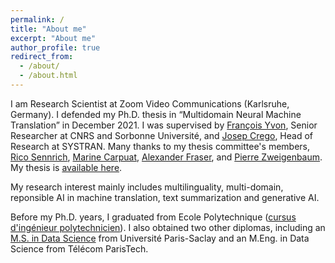 ```yaml
---
permalink: /
title: "About me"
excerpt: "About me"
author_profile: true
redirect_from: 
  - /about/
  - /about.html
---
```

I am Research Scientist at Zoom Video Communications (Karlsruhe, Germany). I defended my Ph.D. thesis in “Multidomain Neural Machine Translation” in December 2021. I was supervised by [François Yvon](https://fyvo.github.io/?n=Site.Enseignement), Senior Researcher at CNRS and Sorbonne Université, and [Josep Crego](https://www.linkedin.com/in/josep-m-crego-790b6b3/?originalSubdomain=fr), Head of Research at SYSTRAN. Many thanks to my thesis committee's members, [Rico Sennrich](https://www.cl.uzh.ch/de/people/team/compling/sennrich.html), [Marine Carpuat](https://www.cs.umd.edu/~marine/), [Alexander Fraser](https://www.cis.lmu.de/~fraser/), and [Pierre Zweigenbaum](https://perso.limsi.fr/pz/). My thesis is [available here](https://tel.archives-ouvertes.fr/tel-03546910/).

My research interest mainly includes multilinguality, multi-domain, reponsible AI in machine translation, text summarization and generative AI.

Before my Ph.D. years, I graduated from Ecole Polytechnique ([cursus d'ingénieur polytechnicien](https://programmes.polytechnique.edu/cycle-ingenieur-polytechnicien/cycle-ingenieur-polytechnicien#:~:text=Le%20Cycle%20Ing%C3%A9nieur%20polytechnicien%20de,l'Ecole%20polytechnique%2C%20coupl%C3%A9%20au)). I also obtained two other diplomas, including an [M.S. in Data Science](https://www.universite-paris-saclay.fr/en/education/master/computer-science/m2-data-science) from Université Paris-Saclay and an M.Eng. in Data Science from Télécom ParisTech.
